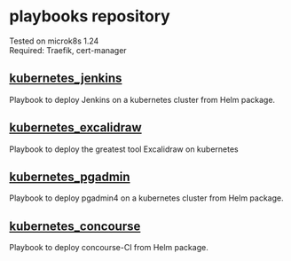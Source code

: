 # playbooks repository

Tested on microk8s 1.24  
Required: Traefik, cert-manager

## [kubernetes_jenkins](kubernetes_jenkins.yml)
Playbook to deploy Jenkins on a kubernetes cluster from Helm package.  

## [kubernetes_excalidraw](kubernetes_excalidraw.yml)
Playbook to deploy the greatest tool Excalidraw on kubernetes

## [kubernetes_pgadmin](kubernetes_pgadmin.yml)
Playbook to deploy pgadmin4 on a kubernetes cluster from Helm package.

## [kubernetes_concourse](kubernetes_concourse.yml)
Playbook to deploy concourse-CI from Helm package.